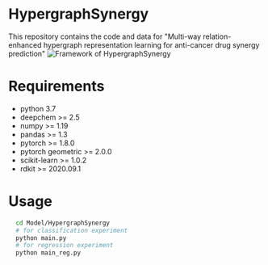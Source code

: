 # HypergraphSynergy
This repository contains the code and data for "Multi-way relation-enhanced hypergraph representation learning for anti-cancer drug synergy prediction"
![Framework of HypergraphSynergy](https://github.com/scz760904126/HypergraphSynergy/blob/main/Overview.png)

# Requirements
* python 3.7
* deepchem >= 2.5
* numpy >= 1.19
* pandas >= 1.3
* pytorch >= 1.8.0
* pytorch geometric >= 2.0.0 
* scikit-learn >= 1.0.2
* rdkit >= 2020.09.1

# Usage
```sh
  cd Model/HypergraphSynergy
  # for classification experiment
  python main.py
  # for regression experiment
  python main_reg.py
```
